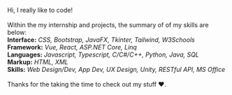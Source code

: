Hi, I really like to code!<br />
<br />
Within the my internship and projects, the summary of of my skills are below: <br />
**Interface:** *CSS, Bootstrap, JavaFX, Tkinter, Tailwind, W3Schools* <br />
**Framework:** *Vue, React, ASP.NET Core, Linq* <br />
**Languages:** *Javascript, Typescript, C/C#/C++, Python, Java, SQL* <br />
**Markup:** *HTML, XML* <br />
**Skills:** *Web Design/Dev, App Dev, UX Design, Unity, RESTful API, MS Office* <br />
<br />
Thanks for the taking the time to check out my stuff ♥.
